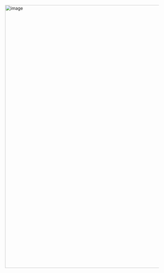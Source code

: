 <img width="863" alt="image" src="https://user-images.githubusercontent.com/105786517/222908115-8ba76043-e2ac-4778-8c41-e067466de116.png">
